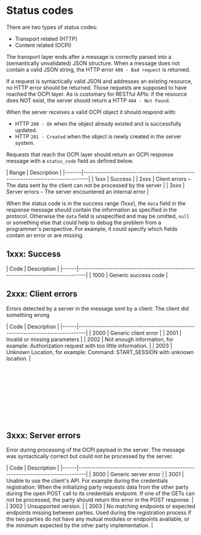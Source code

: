 # Status codes

There are two types of status codes:
- Transport related (HTTP)
- Content related (OCPI)

The transport layer ends after a message is correctly parsed into a (semantically unvalidated) JSON structure. 
When a message does not contain a valid JSON string, the HTTP error `400 - Bad request` is returned.

If a request is syntactically valid JSON and addresses an existing resource, no HTTP error should be returned. 
Those requests are supposed to have reached the OCPI layer. As is customary for RESTful APIs: 
if the resource does NOT exist, the server should return a HTTP `404 - Not Found`.

When the server receives a valid OCPI object it should respond with:

- HTTP `200 - Ok` when the object already existed and is successfully updated.
- HTTP `201 - Created` when the object is newly created in the server system.

Requests that reach the OCPI layer should return an OCPI response message with a `status_code` field as defined below.

<div><!-- ---------------------------------------------------------------------------- --></div>
| Range | Description                                                                    |
|-------|--------------------------------------------------------------------------------|
| 1xxx  | Success                                                                        |
| 2xxx  | Client errors – The data sent by the client can not be processed by the server |
| 3xxx  | Server errors – The server encountered an internal error                       |
<div><!-- ---------------------------------------------------------------------------- --></div>

When the status code is in the success range (1xxx), the `data` field in the response message should contain the information as specified in the protocol. Otherwise the `data` field is unspecified and may be omitted, `null` or something else that could help to debug the problem from a programmer's perspective. For example, it could specify which fields contain an error or are missing.


## 1xxx: Success

<div><!-- ---------------------------------------------------------------------------- --></div>
| Code | Description                                                                     |
|------|---------------------------------------------------------------------------------|
| 1000 | Generic success code                    |
<div><!-- ---------------------------------------------------------------------------- --></div>


## 2xxx: Client errors

Errors detected by a server in the message sent by a client: The client did something wrong

<div><!-- ---------------------------------------------------------------------------- --></div>
| Code | Description                                                                     |
|------|---------------------------------------------------------------------------------|
| 2000 | Generic client error                    |
| 2001 | Invalid or missing parameters           |
| 2002 | Not enough information, for example: Authorization request with too little information. |
| 2003 | Unknown Location, for example: Command: START_SESSION with unknown location. |
<div><!-- ---------------------------------------------------------------------------- --></div>

<!--
  Add some whitelines for PDF generation fix, TODO check in new PDf versions 
-->

&nbsp;

&nbsp;

&nbsp;

&nbsp;

&nbsp;

<!--
  Add some whitelines for PDF generation fix, TODO check in new PDf versions 
-->


## 3xxx: Server errors

Error during processing of the OCPI payload in the server. The message was syntactically correct but could not be processed by the server.

<div><!-- ---------------------------------------------------------------------------- --></div>
| Code | Description                                                                     |
|------|---------------------------------------------------------------------------------|
| 3000 | Generic server error                                                       |
| 3001 | Unable to use the client's API. For example during the credentials registration: When the initializing party requests data from the other party during the open POST call to its credentials endpoint. If one of the GETs can not be processed, the party should return this error in the POST response. |
| 3002 | Unsupported version.                                                       |
| 3003 | No matching endpoints or expected endpoints missing between parties. Used during the registration process if the two parties do not have any mutual modules or endpoints available, or the minimum expected by the other party implementation. |
<div><!-- ---------------------------------------------------------------------------- --></div>
